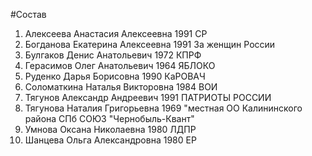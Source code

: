 #Состав
1. Алексеева Анастасия Алексеевна 1991 СР
2. Богданова Екатерина Алексеевна 1991 За женщин России
3. Булгаков Денис Анатольевич 1972 КПРФ
4. Герасимов Олег Анатольевич 1964 ЯБЛОКО
5. Руденко Дарья Борисовна 1990 КаРОВАЧ
6. Соломаткина Наталья Викторовна 1984 ВОИ
7. Тягунов Александр Андреевич 1991 ПАТРИОТЫ РОССИИ
8. Тягунова Наталия Григорьевна 1969 \"местная ОО Калининского района СПб СОЮЗ \"Чернобыль-Квант\"
9. Умнова Оксана Николаевна 1980 ЛДПР
10. Шанцева Ольга Александровна 1980 ЕР
